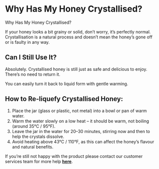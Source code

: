 # Why Has My Honey Crystallised?

Why Has My Honey Crystallised?

If your honey looks a bit grainy or solid, don’t worry, it’s perfectly normal. Crystallisation is a natural process and doesn’t mean the honey’s gone off or is faulty in any way.
## Can I Still Use It?
Absolutely. Crystallised honey is still just as safe and delicious to enjoy. There’s no need to return it.

You can easily turn it back to liquid form with gentle warming.
## How to Re-liquefy Crystallised Honey:
1. Place the jar (glass or plastic, not metal) into a bowl or pan of warm water.
2. Warm the water slowly on a low heat – it should be warm, not boiling (around 35°C / 95°F).
3. Leave the jar in the water for 20–30 minutes, stirring now and then to help the crystals dissolve.
4. Avoid heating above 43°C / 110°F, as this can affect the honey’s flavour and natural benefits.

If you’re still not happy with the product please contact our customer services team for more help [**here**](https://help.hollandandbarrett.com/hc/en-gb/articles/20011957983378-Contact-us).
